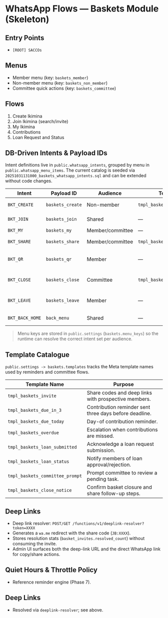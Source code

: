 # WhatsApp Flows — Baskets Module (Skeleton)

## Entry Points
- `[ROOT] SACCOs`

## Menus
- Member menu (key: `baskets_member`)
- Non-member menu (key: `baskets_non_member`)
- Committee quick actions (key: `baskets_committee`)

## Flows
1. Create Ikimina
2. Join Ikimina (search/invite)
3. My Ikimina
4. Contributions
5. Loan Request and Status

## DB-Driven Intents & Payload IDs

Intent definitions live in `public.whatsapp_intents`, grouped by menu in
`public.whatsapp_menu_items`. The current catalog is seeded via
`20251031131000_baskets_whatsapp_intents.sql` and can be extended without code
changes.

| Intent | Payload ID | Audience | Template | Notes |
| ------ | ---------- | -------- | -------- | ----- |
| `BKT_CREATE` | `baskets_create` | Non-member | `tmpl_baskets_invite` | Starts the create wizard. |
| `BKT_JOIN` | `baskets_join` | Shared | — | Opens invite-code prompt. |
| `BKT_MY` | `baskets_my` | Member/committee | — | Lists active ikimina. |
| `BKT_SHARE` | `baskets_share` | Member/committee | `tmpl_baskets_invite` | Surfaces invite link + QR. |
| `BKT_QR` | `baskets_qr` | Member | — | Regenerates MoMo QR via `basket_generate_qr`. |
| `BKT_CLOSE` | `baskets_close` | Committee | `tmpl_baskets_close_notice` | Prompts to close basket (owner only). |
| `BKT_LEAVE` | `baskets_leave` | Member | — | Removes the member from the basket. |
| `BKT_BACK_HOME` | `back_menu` | Shared | — | Returns to the main services menu. |

> Menu keys are stored in `public.settings` (`baskets.menu_keys`) so the
> runtime can resolve the correct intent set per audience.

## Template Catalogue

`public.settings -> baskets.templates` tracks the Meta template names used by
reminders and committee flows.

| Template Name | Purpose |
| ------------- | ------- |
| `tmpl_baskets_invite` | Share codes and deep links with prospective members. |
| `tmpl_baskets_due_in_3` | Contribution reminder sent three days before deadline. |
| `tmpl_baskets_due_today` | Day-of contribution reminder. |
| `tmpl_baskets_overdue` | Escalation when contributions are missed. |
| `tmpl_baskets_loan_submitted` | Acknowledge a loan request submission. |
| `tmpl_baskets_loan_status` | Notify members of loan approval/rejection. |
| `tmpl_baskets_committee_prompt` | Prompt committee to review a pending task. |
| `tmpl_baskets_close_notice` | Confirm basket closure and share follow-up steps. |

## Deep Links

- Deep link resolver: `POST/GET /functions/v1/deeplink-resolver?token=XXXX`
- Generates a `wa.me` redirect with the share code (`JB:XXXX`).
- Stores resolution stats (`basket_invites.resolved_count`) without consuming the invite.
- Admin UI surfaces both the deep-link URL and the direct WhatsApp link for
  copy/share actions.

## Quiet Hours & Throttle Policy
- Reference reminder engine (Phase 7).

## Deep Links
- Resolved via `deeplink-resolver`; see above.

